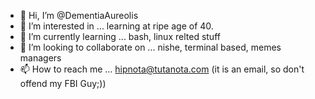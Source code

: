 - 👋 Hi, I’m @DementiaAureolis
- 👀 I’m interested in ... learning at ripe age of 40. 
- 🌱 I’m currently learning ... bash, linux relted stuff
- 💞️ I’m looking to collaborate on ... nishe, terminal based, memes managers
- 📫 How to reach me ... hipnota@tutanota.com (it is an email, so don't offend my FBI Guy;))

<!---
DementiaAureolis/DementiaAureolis is a ✨ special ✨ repository because its `README.md` (this file) appears on your GitHub profile.
You can click the Preview link to take a look at your changes.
--->
